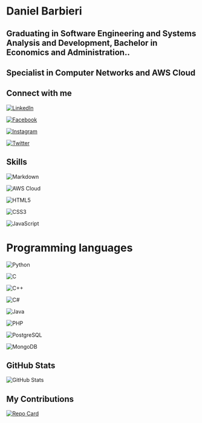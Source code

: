 # Daniel Barbieri
## Graduating in Software Engineering and Systems Analysis and Development, Bachelor in Economics and Administration..
## Specialist in Computer Networks and AWS Cloud

## Connect with me

[![LinkedIn](https://img.shields.io/badge/LinkedIn-000?style=for-the-badge&logo=linkedin&logoColor=0E76A8)](https://www.linkedin.com/in/daniel-barbieri-4990462a/)

[![Facebook](https://img.shields.io/badge/Facebook-000?style=for-the-badge&logo=facebook)](https://www.facebook.com/dibarbieri/)

[![Instagram](https://img.shields.io/badge/Instagram-000?style=for-the-badge&logo=instagram)](https://www.instagram.com/danielbarbieri21/)

[![Twitter](https://img.shields.io/badge/Twitter-000?style=for-the-badge&logo=twitter)](https://twitter.com/dibarbieri21)

## Skills

![Markdown](https://img.shields.io/badge/Markdown-000?style=for-the-badge&logo=markdown)

![AWS Cloud](https://img.shields.io/badge/AWS%20Cloud-000?style=for-the-badge&logo=amazon-aws)

![HTML5](https://img.shields.io/badge/HTML5-000?style=for-the-badge&logo=html5)

![CSS3](https://img.shields.io/badge/CSS3-000?style=for-the-badge&logo=css3&logoColor=264CE4)

![JavaScript](https://img.shields.io/badge/JavaScript-000?style=for-the-badge&logo=javascript)



# Programming languages
![Python](https://img.shields.io/badge/Python-000?style=for-the-badge&logo=python)

![C](https://img.shields.io/badge/C-000?style=for-the-badge&logo=c)

![C++](https://img.shields.io/badge/C%2B%2B-000?style=for-the-badge&logo=c%2B%2B&logoColor=00599C)

![C#](https://img.shields.io/badge/C%23-000?style=for-the-badge&logo=c-sharp&logoColor=823085)

![Java](https://img.shields.io/badge/Java-000?style=for-the-badge&logo=java)

![PHP](https://img.shields.io/badge/PHP-000?style=for-the-badge&logo=php)

![PostgreSQL](https://img.shields.io/badge/PostgreSQL-9.6%2B-000000?style=for-the-badge&logo=postgresql)

![MongoDB](https://img.shields.io/badge/MongoDB-000?style=for-the-badge&logo=mongodb)









## GitHub Stats
![GitHub Stats](https://github-readme-stats.vercel.app/api?username=DanielBarbieri21&theme=transparent&bg_color=000&border_color=30A3DC&show_icons=true&icon_color=30A3DC&title_color=E94D5F&text_color=FFF)

## My Contributions
[![Repo Card](https://github-readme-stats.vercel.app/api/pin/?username=DanielBarbieri21&repo=dio-lab-open-source&bg_color=000&border_color=30A3DC&show_icons=true&icon_color=30A3DC&title_color=E94D5F&text_color=FFF)](https://github.com/DanielBarbieri21/dio-lab-open-source)

